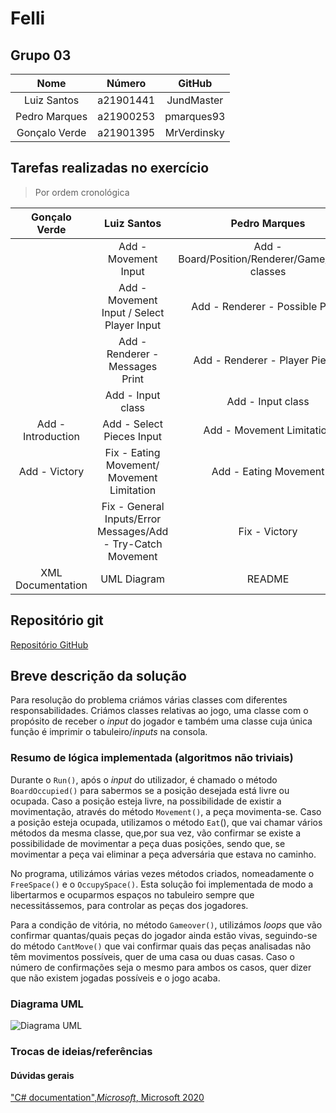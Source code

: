 # Felli

## Grupo 03

|Nome|Número|GitHub|
|:-:|:-:|:-:|
|Luiz Santos|a21901441|JundMaster|
|Pedro Marques|a21900253|pmarques93|
|Gonçalo Verde|a21901395|MrVerdinsky|

## Tarefas realizadas no exercício

>Por ordem cronológica

|Gonçalo Verde|Luiz Santos|Pedro Marques|
|:-:|:-:|:-:|
||Add - Movement Input|Add - Board/Position/Renderer/Game/Player classes|
||Add - Movement Input / Select Player Input|Add - Renderer - Possible Plays|
||Add - Renderer - Messages Print|Add - Renderer - Player Pieces|
||Add - Input class|Add - Input class|
|Add - Introduction|Add - Select Pieces Input|Add - Movement Limitation|
|Add - Victory|Fix - Eating Movement/ Movement Limitation|Add - Eating Movement|
||Fix - General Inputs/Error Messages/Add - Try-Catch Movement|Fix - Victory|
|XML Documentation|UML Diagram|README|

## Repositório git

[Repositório GitHub](https://github.com/pmarques93/FelliProjeto2.git)

## Breve descrição da solução

Para resolução do problema criámos várias classes com diferentes
responsabilidades. Criámos classes relativas ao jogo, uma classe com o propósito
de receber o _input_ do jogador e também uma classe cuja única função é imprimir
o tabuleiro/_inputs_ na consola.

### Resumo de lógica implementada (algoritmos não triviais)

Durante o ```Run()```, após o _input_ do utilizador, é chamado o método
```BoardOccupied()``` para sabermos se a posição desejada está livre ou ocupada.
Caso a posição esteja livre, na possibilidade de existir a movimentação,
através do método ```Movement()```, a peça movimenta-se. Caso a posição esteja
ocupada, utilizamos o método ```Eat```(), que vai chamar vários métodos da mesma
classe, que,por sua vez, vão confirmar se existe a possibilidade de movimentar
a peça duas posições, sendo que, se movimentar a peça vai eliminar a peça
adversária que estava no caminho.

No programa, utilizámos várias vezes métodos criados, nomeadamente o
```FreeSpace()``` e o ```OccupySpace()```. Esta solução foi implementada de modo
a libertarmos e ocuparmos espaços no tabuleiro sempre que necessitássemos,
para controlar as peças dos jogadores.

Para a condição de vitória, no método ```Gameover()```, utilizámos _loops_ que
vão confirmar quantas/quais peças do jogador ainda estão vivas, seguindo-se do
método ```CantMove()``` que vai confirmar quais das peças analisadas não têm
movimentos possíveis, quer de uma casa ou duas casas. Caso o número de
confirmações seja o mesmo para ambos os casos, quer dizer que não existem
jogadas possíveis e o jogo acaba.

### Diagrama UML

![Diagrama UML](/diagrama_uml.jpg)

### Trocas de ideias/referências

#### Dúvidas gerais

["C# documentation",_Microsoft_, Microsoft 2020](
  https://docs.microsoft.com/en-us/dotnet/csharp)
